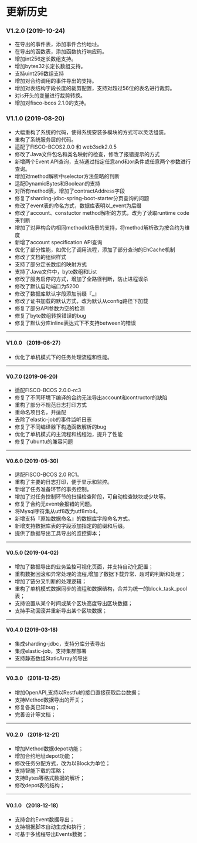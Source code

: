 # 更新历史

### V1.2.0 (2019-10-24)
  -    在导出的事件表，添加事件合约地址。
  -    在导出的函数表，添加函数执行响应码。
  -    增加int256定长数组支持。
  -    增加bytes32长定长数组支持。
  -    支持uint256数组支持
  -    增加对合约调用的事件导出的支持。
  -    增加对表结构字段长度的裁剪配置，支持对超过56位的表名进行裁剪。
  -    对is开头的变量进行裁剪转换。
  -    增加对fisco-bcos 2.1.0的支持。


### V1.1.0 (2019-08-20)
-    大幅重构了系统的代码，使得系统安装多模块的方式可以灵活组装。
-    重构了系统服务层的代码。
-    适配了FISCO-BCOS2.0.0 和 web3sdk2.0.5
-    修改了Java文件包名和类名映射的检查，修改了报错提示的方式
-    新增两个Event API查询，支持通过指定任意and和or条件或任意两个参数进行查询。
-    增加对method解析中selector方法忽略的判断
-    适配DynamicBytes和Boolean的支持
-    对所有method表，增加了contractAddress字段
-    修复了sharding-jdbc-spring-boot-starter分页查询的问题
-    修改了event表的命名方式，数据库表明以_event为后缀
-    修改了account、constuctor method解析的方式，改为了读取runtime code来判断
-    增加了对异构合约相同methodId场景的支持，将method解析改为按合约为维度
-    新增了account specification API查询
-    优化了部分性能，如优化了调用流程，添加了部分查询的EhCache机制
-    修改了文档的组织样式
-    支持了部分定长数组的映射方式
-    支持了Java文件中，byte数组和List
-    修改了服务启停的方式，增加了全路径判断，防止进程误杀
-    修改了默认启动端口为5200
-    修改了数据库默认字段添加前缀『_』
-    修改了证书加载的默认方式，改为默认从config路径下加载
-    修复了部分API参数为空的检测
-    修复了byte数组转换错误的bug
-    修复了默认分库inline表达式下不支持between的错误


---

#### V1.0.0 （2019-06-27）
-    优化了单机模式下的任务处理流程和性能。

---

#### V0.7.0 (2019-06-20)
-    适配FISCO-BCOS 2.0.0-rc3
-    修复了不同环境下编译的合约无法导出account和contructor的缺陷
-    重构了部分不规范日志打印方式
-    重命名项目名，并适配
-    去除了elastic-job的事件监听日志
-    修复了不同编译器下构造函数解析的bug
-    优化了单机模式的主流程和线程池，提升了性能
-    修复了ubuntu的兼容问题

---

#### V0.6.0 (2019-05-30)
-    适配FISCO-BCOS 2.0 RC1。
-    重构了主要的日志打印，便于显示和监控。
-    新增了任务准备环节的事务控制。
-    增加了对任务控制环节的扫描检查阶段，可自动检查缺块或少块等。
-    修复了合约无event会报错的问题。
-    将Mysql字符集从utf8改为utf8mb4。
-    新增支持『原始数据命名』的数据库字段命名方式。
-    新增支持数据库表的字段添加指定的前缀和后缀。
-    提供了数据导出工具导出的监控脚本；

---

#### V0.5.0 (2019-04-02)

-    增加了数据导出的业务监控可视化页面，并支持自动化配置；
-    重构数据回滚和异常处理的流程,增加了数据下载异常、超时的判断和处理；
-    增加了链分叉判断的处理逻辑；
-    重构了单机模式数据同步的流程和数据结构，合并为统一的block_task_pool表；
-    支持设置从某个时间或某个区块高度导出区块数据；
-    支持手动回滚并重新导出某个区块数据；

---

#### V0.4.0 (2019-03-18)

-    集成sharding-jdbc，支持分库分表导出
-    集成elastic-job，支持集群部署
-    支持静态数组StaticArray的导出

---

#### V0.3.0 （2018-12-25）

-    增加OpenAPI,支持以Restful的接口直接获取后台数据；
-    支持Method数据导出的开关；
-    修复各类已知bug；
-    完善设计等文档；

---

#### V0.2.0 （2018-12-21）

-    增加Method数据depot功能；
-    增加合约地址depot功能；
-    修改任务分配方式，改为以Block为单位；
-    支持智能下载的策略；
-    支持Bytes等格式数据的解析；
-    修改depot表的结构；

---

#### V0.1.0 （2018-12-18）
-    支持合约Event数据导出；
-    支持根据脚本自动生成和执行；
-    可基于多线程导出Events数据；

